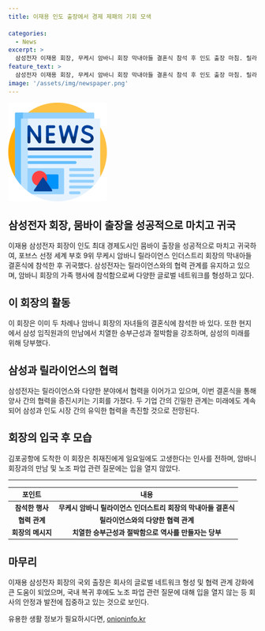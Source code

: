 ```yaml
---
title: 이재용 인도 출장에서 경제 제패의 기회 모색

categories:
  - News
excerpt: >
  삼성전자 이재용 회장, 무케시 암바니 회장 막내아들 결혼식 참석 후 인도 출장 마침. 릴라이언스와의 협력 관계 유지하며 삼성의 글로벌 네트워크 강화. 인도 현지 임직원과의 미팅에서 역사를 만들자고 다짐. 귀국 후 취재진에게만 만남, 회사 내부 파업 관련 질문은 회피.
feature_text: >
  삼성전자 이재용 회장, 무케시 암바니 회장 막내아들 결혼식 참석 후 인도 출장 마침. 릴라이언스와의 협력 관계 유지하며 삼성의 글로벌 네트워크 강화. 인도 현지 임직원과의 미팅에서 역사를 만들자고 다짐. 귀국 후 취재진에게만 만남, 회사 내부 파업 관련 질문은 회피.
image: '/assets/img/newspaper.png'
---
```


<p><img src="/assets/img/newspaper.png" alt="kimp 속보" /></p>

<h2>삼성전자 회장, 뭄바이 출장을 성공적으로 마치고 귀국</h2>

<p data-ke-size="size16">이재용 삼성전자 회장이 인도 최대 경제도시인 뭄바이 출장을 성공적으로 마치고 귀국하여, 포브스 선정 세계 부호 9위 무케시 암바니 릴라이언스 인더스트리 회장의 막내아들 결혼식에 참석한 후 귀국했다. 삼성전자는 릴라이언스와의 협력 관계를 유지하고 있으며, 암바니 회장의 가족 행사에 참석함으로써 다양한 글로벌 네트워크를 형성하고 있다.</p>

<h2 data-ke-size="size26">이 회장의 활동</h2>

<p data-ke-size="size16">이 회장은 이미 두 차례나 암바니 회장의 자녀들의 결혼식에 참석한 바 있다. 또한 현지에서 삼성 임직원과의 만남에서 치열한 승부근성과 절박함을 강조하며, 삼성의 미래를 위해 당부했다. </p>

<h2 data-ke-size="size26">삼성과 릴라이언스의 협력</h2>

<p data-ke-size="size16">삼성전자는 릴라이언스와 다양한 분야에서 협력을 이어가고 있으며, 이번 결혼식을 통해 양사 간의 협력을 증진시키는 기회를 가졌다. 두 기업 간의 긴밀한 관계는 미래에도 계속되어 삼성과 인도 시장 간의 유익한 협력을 촉진할 것으로 전망된다.</p>

<h2 data-ke-size="size26">회장의 입국 후 모습</h2>

<p data-ke-size="size16">김포공항에 도착한 이 회장은 취재진에게 일요일에도 고생한다는 인사를 전하며, 암바니 회장과의 만남 및 노조 파업 관련 질문에는 입을 열지 않았다. </p>

<hr>

<table>
  <thead>
    <tr>
      <th style="text-align: center;">포인트</th>
      <th style="text-align: center;">내용</th>
    </tr>
  </thead>
  <tbody>
    <tr>
      <td style="text-align: center; height: 17px;"><b>참석한 행사</b></td>
      <td style="text-align: center;"><b>무케시 암바니 릴라이언스 인더스트리 회장의 막내아들 결혼식</b></td>
    </tr>
    <tr>
      <td style="text-align: center; height: 17px;"><b>협력 관계</b></td>
      <td style="text-align: center;"><b>릴라이언스와의 다양한 협력 관계</b></td>
    </tr>
    <tr>
      <td style="text-align: center; height: 17px;"><b>회장의 메시지</b></td>
      <td style="text-align: center;"><b>치열한 승부근성과 절박함으로 역사를 만들자는 당부</b></td>
    </tr>
  </tbody>
</table>

<h2 data-ke-size="size26">마무리</h2>

<p data-ke-size="size16">이재용 삼성전자 회장의 국외 출장은 회사의 글로벌 네트워크 형성 및 협력 관계 강화에 큰 도움이 되었으며, 국내 복귀 후에도 노조 파업 관련 질문에 대해 입을 열지 않는 등 회사의 안정과 발전에 집중하고 있는 것으로 보인다.</p>
유용한 생활 정보가 필요하시다면, <a href="https://onioninfo.kr" rel="dofollow">onioninfo.kr</a>


